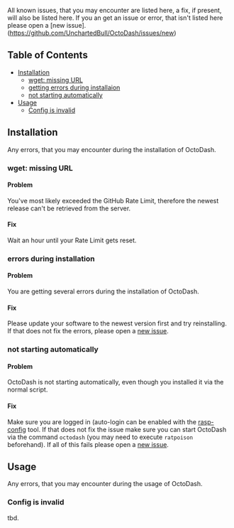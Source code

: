 All known issues, that you may encounter are listed here, a fix, if present, will also be listed here. If you an get an issue or error, that isn't listed here please open a [new issue].(https://github.com/UnchartedBull/OctoDash/issues/new)

## Table of Contents

- [Installation](#installation)
  - [wget: missing URL](#wget-missing-url)
  - [getting errors during installaion](#errors-during-installation)
  - [not starting automatically](#not-starting-automatically)
- [Usage](#usage)
  - [Config is invalid](#config-is-invalid)

## Installation
Any errors, that you may encounter during the installation of OctoDash.

### wget: missing URL
#### Problem
You've most likely exceeded the GitHub Rate Limit, therefore the newest release can't be retrieved from the server.
#### Fix
Wait an hour until your Rate Limit gets reset.

### errors during installation
#### Problem
You are getting several errors during the installation of OctoDash.
#### Fix
Please update your software to the newest version first and try reinstalling. If that does not fix the errors, please open a [new issue](https://github.com/UnchartedBull/OctoDash/issues/new?assignees=UnchartedBull&labels=bug&template=bug_report.md&title=).

### not starting automatically
#### Problem
OctoDash is not starting automatically, even though you installed it via the normal script.
#### Fix
Make sure you are logged in (auto-login can be enabled with the [rasp-config](https://www.opentechguides.com/how-to/article/raspberry-pi/134/raspbian-jessie-autologin.html) tool. If that does not fix the issue make sure you can start OctoDash via the command `octodash` (you may need to execute `ratpoison` beforehand). If all of this fails please open a [new issue](https://github.com/UnchartedBull/OctoDash/issues/new?assignees=UnchartedBull&labels=bug&template=bug_report.md&title=).

## Usage
Any errors, that you may encounter during the usage of OctoDash.

### Config is invalid
tbd. 


